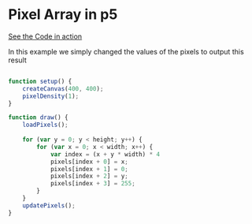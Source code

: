# Pixel Array in p5

[See the Code in action](sketch11.html)

In this example we simply changed the values of the pixels to output this result
```js

function setup() {
    createCanvas(400, 400);
    pixelDensity(1);
}

function draw() {
    loadPixels();
    
    for (var y = 0; y < height; y++) {
        for (var x = 0; x < width; x++) {
            var index = (x + y * width) * 4
            pixels[index + 0] = x;
            pixels[index + 1] = 0;
            pixels[index + 2] = y;
            pixels[index + 3] = 255;
        }
    }
    updatePixels();
}
  
  ```
